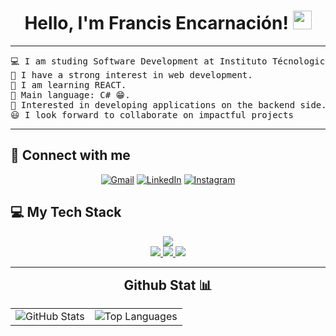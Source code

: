 <h1 align="center">
Hello, I'm Francis Encarnación!
	<a href="https://github.com/FrancisEncarnacion" target="_self">
		<img src="https://media.giphy.com/media/hvRJCLFzcasrR4ia7z/giphy.gif" width="30">
	</a>
</h1>


<hr>
<pre>
💻 I am studing Software Development at Instituto Técnologico de las Américas
📝 I have a strong interest in web development.
🌱 I am learning REACT.
🌟 Main language: C# 😁.
🚩 Interested in developing applications on the backend side.
😃 I look forward to collaborate on impactful projects
</pre>
<hr>

## 🤝 Connect with me

<p align="center">
	<a href="francisencarnacion082@gmail.com"><img img src="https://img.shields.io/badge/gmail-%23EA4335.svg?style=plastic&logo=gmail&logoColor=white" alt="Gmail"/></a>
	<a href="https://www.linkedin.com/in/francis-encarnacion-118685315/"><img src="https://img.shields.io/badge/linkedin-%230A66C2.svg?style=plastic&logo=linkedin&logoColor=white" alt="LinkedIn"/></a>
    <a href="https://www.instagram.com/frncxs05/"><img src="https://img.shields.io/badge/Instagram-%23E4405F.svg?style=plastic&logo=instagram&logoColor=white" alt="Instagram"/></a>
</p>

## 💻 My Tech Stack

<p align="center">
  <a href="https://skillicons.dev">
    <img src="https://skillicons.dev/icons?i=cs,js,html,css,dotnet,git,github,visualstudio,vscode,postman,bootstrap" />
	  <br>
    <img src="https://img.shields.io/badge/Microsoft%20SQL%20Server-CC2927?style=for-the-badge&logo=microsoft%20sql%20server&logoColor=white"/>
    <img src="https://img.shields.io/badge/Oracle-F80000?style=for-the-badge&logo=Oracle&logoColor=white"/>
    <img src="https://img.shields.io/badge/MySQL-005C84?style=for-the-badge&logo=mysql&logoColor=white"/>
  </a>
</p>

<hr>
<h2 align="center" style="margin: 5px 10px;">Github Stat 📊</h2>

<div align="center">
  <table>
    <tr>
      <td>
        <img src="https://github-readme-stats.vercel.app/api?username=FrancisEncarnacion&show_icons=true&theme=github_dark&layout=compact&hide_rank=false" alt="GitHub Stats"/>
      </td>
      <td>
        <img src="https://github-readme-stats.vercel.app/api/top-langs/?username=FrancisEncarnacion&layout=compact&theme=github_dark" alt="Top Languages"/>
      </td>
    </tr>
  </table>
</div>



